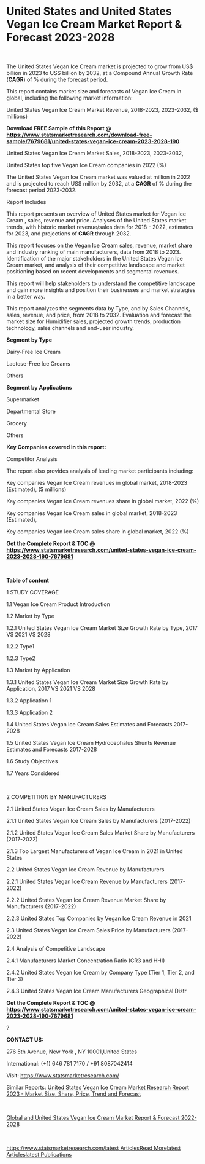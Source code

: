 <h1>United States and United States Vegan Ice Cream Market Report & Forecast 2023-2028</h1><br/><p>The United States Vegan Ice Cream market is projected to grow from US$ billion in 2023 to US$ billion by 2032, at a Compound Annual Growth Rate (<strong>CAGR</strong>) of % during the forecast period.</p>
 
 
 
 <p>This report contains market size and forecasts of Vegan Ice Cream in global, including the following market information:</p>
 
 
 
 <p>United States Vegan Ice Cream Market Revenue, 2018-2023, 2023-2032, ($ millions)</p>
 
 
 
 <p><strong>Download FREE Sample of this Report @ <a href="https://www.statsmarketresearch.com/download-free-sample/7679681/united-states-vegan-ice-cream-2023-2028-190">https://www.statsmarketresearch.com/download-free-sample/7679681/united-states-vegan-ice-cream-2023-2028-190</a></strong></p>
 
 
 
 <p>United States Vegan Ice Cream Market Sales, 2018-2023, 2023-2032,</p>
 
 
 
 <p>United States top five Vegan Ice Cream companies in 2022 (%)</p>
 
 
 
 <p>The United States Vegan Ice Cream market was valued at million in 2022 and is projected to reach US$ million by 2032, at a <strong>CAGR</strong> of % during the forecast period 2023-2032.</p>
 
 
 
 <p>Report Includes</p>
 
 
 
 <p>This report presents an overview of United States market for Vegan Ice Cream , sales, revenue and price. Analyses of the United States market trends, with historic market revenue/sales data for 2018 - 2022, estimates for 2023, and projections of <strong>CAGR</strong> through 2032.</p>
 
 
 
 <p>This report focuses on the Vegan Ice Cream sales, revenue, market share and industry ranking of main manufacturers, data from 2018 to 2023. Identification of the major stakeholders in the United States Vegan Ice Cream market, and analysis of their competitive landscape and market positioning based on recent developments and segmental revenues.</p>
 
 
 
 <p>This report will help stakeholders to understand the competitive landscape and gain more insights and position their businesses and market strategies in a better way.</p>
 
 
 
 <p>This report analyzes the segments data by Type, and by Sales Channels, sales, revenue, and price, from 2018 to 2032. Evaluation and forecast the market size for Humidifier sales, projected growth trends, production technology, sales channels and end-user industry.</p>
 
 
 
 <p><strong>Segment by Type</strong></p>
 
 
 
 <p>Dairy-Free Ice Cream</p>
 
 
 
 <p>Lactose-Free Ice Creams</p>
 
 
 
 <p>Others</p>
 
 
 
 <p><strong>Segment <strong><strong>by Applications</strong></strong></strong></p>
 
 
 
 <p>Supermarket</p>
 
 
 
 <p>Departmental Store</p>
 
 
 
 <p>Grocery</p>
 
 
 
 <p>Others</p>
 
 
 
 <p><strong>Key Companies covered in this report:</strong></p>
 
 
 
 <p>Competitor Analysis</p>
 
 
 
 <p>The report also provides analysis of leading market participants including:</p>
 
 
 
 <p>Key companies Vegan Ice Cream revenues in global market, 2018-2023 (Estimated), ($ millions)</p>
 
 
 
 <p>Key companies Vegan Ice Cream revenues share in global market, 2022 (%)</p>
 
 
 
 <p>Key companies Vegan Ice Cream sales in global market, 2018-2023 (Estimated),</p>
 
 
 
 <p>Key companies Vegan Ice Cream sales share in global market, 2022 (%)</p>
 
 
 
 <div><b>Get the Complete Report & TOC @ <a href="https://www.statsmarketresearch.com/united-states-vegan-ice-cream-2023-2028-190-7679681">https://www.statsmarketresearch.com/united-states-vegan-ice-cream-2023-2028-190-7679681</a></b></div>
 
 
 
 <p><br />
 
 <b>Table of content</b></p>
 
 
 
 <p>1 STUDY COVERAGE<br />
 
 1.1 Vegan Ice Cream Product Introduction<br />
 
 1.2 Market by Type<br />
 
 1.2.1 United States Vegan Ice Cream Market Size Growth Rate by Type, 2017 VS 2021 VS 2028<br />
 
 1.2.2 Type1<br />
 
 1.2.3 Type2<br />
 
 1.3 Market by Application<br />
 
 1.3.1 United States Vegan Ice Cream Market Size Growth Rate by Application, 2017 VS 2021 VS 2028<br />
 
 1.3.2 Application 1<br />
 
 1.3.3 Application 2<br />
 
 1.4 United States Vegan Ice Cream Sales Estimates and Forecasts 2017-2028<br />
 
 1.5 United States Vegan Ice Cream Hydrocephalus Shunts Revenue Estimates and Forecasts 2017-2028<br />
 
 1.6 Study Objectives<br />
 
 1.7 Years Considered<br />
 
 <br />
 
 2 COMPETITION BY MANUFACTURERS<br />
 
 2.1 United States Vegan Ice Cream Sales by Manufacturers<br />
 
 2.1.1 United States Vegan Ice Cream Sales by Manufacturers (2017-2022)<br />
 
 2.1.2 United States Vegan Ice Cream Sales Market Share by Manufacturers (2017-2022)<br />
 
 2.1.3 Top Largest Manufacturers of Vegan Ice Cream in 2021 in United States<br />
 
 2.2 United States Vegan Ice Cream Revenue by Manufacturers<br />
 
 2.2.1 United States Vegan Ice Cream Revenue by Manufacturers (2017-2022)<br />
 
 2.2.2 United States Vegan Ice Cream Revenue Market Share by Manufacturers (2017-2022)<br />
 
 2.2.3 United States Top Companies by Vegan Ice Cream Revenue in 2021<br />
 
 2.3 United States Vegan Ice Cream Sales Price by Manufacturers (2017-2022)<br />
 
 2.4 Analysis of Competitive Landscape<br />
 
 2.4.1 Manufacturers Market Concentration Ratio (CR3 and HHI)<br />
 
 2.4.2 United States Vegan Ice Cream by Company Type (Tier 1, Tier 2, and Tier 3)<br />
 
 2.4.3 United States Vegan Ice Cream Manufacturers Geographical Distr</p>
 
 
 
 <div><b>Get the Complete Report & TOC @ <a href="https://www.statsmarketresearch.com/united-states-vegan-ice-cream-2023-2028-190-7679681">https://www.statsmarketresearch.com/united-states-vegan-ice-cream-2023-2028-190-7679681</a></b></div>
 
 
 
 <p>? </p>
 
 
 
 <p><b>CONTACT US:</b><br />
 
 276 5th Avenue, New York , NY 10001,United States<br />
 
 International: (+1) 646 781 7170 / +91 8087042414<br />
 
 Visit: <a href="https://www.statsmarketresearch.com/">https://www.statsmarketresearch.com/</a><br />
 
 Similar Reports: <a href="https://www.statsmarketresearch.com/united-states-vegan-ice-cream-2023-2028-190-7679681">United States Vegan Ice Cream Market Research Report 2023 - Market Size, Share, Price, Trend and Forecast</a><br />
 
 <br />
 
 <a href="https://www.statsmarketresearch.com/united-states-vegan-ice-cream-2023-2028-190-7679681">Global and United States Vegan Ice Cream Market Report & Forecast 2022-2028</a><br />
 
 <br />
 
 <a href="https://gyeongbokgung.com">https://www.statsmarketresearch.com/</a><a href="https://hallyeomaritime.com">latest Articles</a><a href="https://jingwansa.com">Read More</a><a href="https://nguoiviet.jp/">latest Articles</a><a href="https://www.intelmarketresearch.com/">latest Publications</a></p>